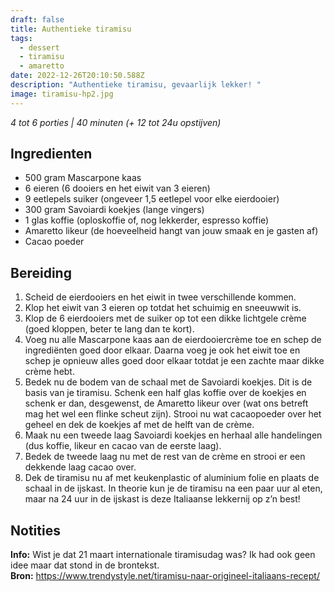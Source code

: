```yaml
---
draft: false
title: Authentieke tiramisu
tags:
  - dessert
  - tiramisu
  - amaretto
date: 2022-12-26T20:10:50.588Z
description: "Authentieke tiramisu, gevaarlijk lekker! "
image: tiramisu-hp2.jpg
---
```

_4 tot 6 porties | 40 minuten (+ 12 tot 24u opstijven)_

## Ingredienten
-   500 gram Mascarpone kaas
-   6 eieren (6 dooiers en het eiwit van 3 eieren)
-   9 eetlepels suiker (ongeveer 1,5 eetlepel voor elke eierdooier)
-   300 gram Savoiardi koekjes (lange vingers)
-   1 glas koffie (oploskoffie of, nog lekkerder, espresso koffie)
-   Amaretto likeur (de hoeveelheid hangt van jouw smaak en je gasten af)
-   Cacao poeder

## Bereiding
1.  Scheid de eierdooiers en het eiwit in twee verschillende kommen.
2.  Klop het eiwit van 3 eieren op totdat het schuimig en sneeuwwit is.
3.  Klop de 6 eierdooiers met de suiker op tot een dikke lichtgele crème (goed kloppen, beter te lang dan te kort).
4.  Voeg nu alle Mascarpone kaas aan de eierdooiercrème toe en schep de ingrediënten goed door elkaar. Daarna voeg je ook het eiwit toe en schep je opnieuw alles goed door elkaar totdat je een zachte maar dikke crème hebt.
5.  Bedek nu de bodem van de schaal met de Savoiardi koekjes. Dit is de basis van je tiramisu. Schenk een half glas koffie over de koekjes en schenk er dan, desgewenst, de Amaretto likeur over (wat ons betreft mag het wel een flinke scheut zijn). Strooi nu wat cacaopoeder over het geheel en dek de koekjes af met de helft van de crème.
6.  Maak nu een tweede laag Savoiardi koekjes en herhaal alle handelingen (dus koffie, likeur en cacao van de eerste laag).
7.  Bedek de tweede laag nu met de rest van de crème en strooi er een dekkende laag cacao over.
8.  Dek de tiramisu nu af met keukenplastic of aluminium folie en plaats de schaal in de ijskast. In theorie kun je de tiramisu na een paar uur al eten, maar na 24 uur in de ijskast is deze Italiaanse lekkernij op z’n best!

## Notities
**Info:** Wist je dat 21 maart internationale tiramisudag was? Ik had ook geen idee maar dat stond in de brontekst.   
**B﻿ron:** https://www.trendystyle.net/tiramisu-naar-origineel-italiaans-recept/  
